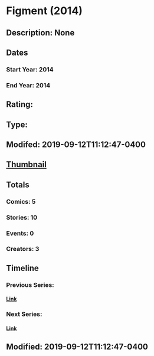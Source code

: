 # Figment (2014)
## Description: None
## Dates
### Start Year: 2014
### End Year: 2014
## Rating: 
## Type: 
## Modifed: 2019-09-12T11:12:47-0400
## [Thumbnail](http://i.annihil.us/u/prod/marvel/i/mg/e/f0/542ae01fad9dd.jpg)
## Totals
### Comics: 5
### Stories: 10
### Events: 0
### Creators: 3
## Timeline
### Previous Series: 
#### [Link]()
### Next Series: 
#### [Link]()
## Modified: 2019-09-12T11:12:47-0400